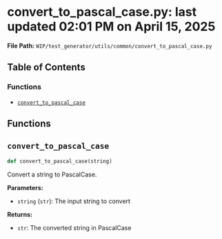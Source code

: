 # convert_to_pascal_case.py: last updated 02:01 PM on April 15, 2025

**File Path:** `WIP/test_generator/utils/common/convert_to_pascal_case.py`

## Table of Contents

### Functions

- [`convert_to_pascal_case`](#convert_to_pascal_case)

## Functions

## `convert_to_pascal_case`

```python
def convert_to_pascal_case(string)
```

Convert a string to PascalCase.

**Parameters:**

- `string` (`str`): The input string to convert

**Returns:**

- `str`: The converted string in PascalCase
